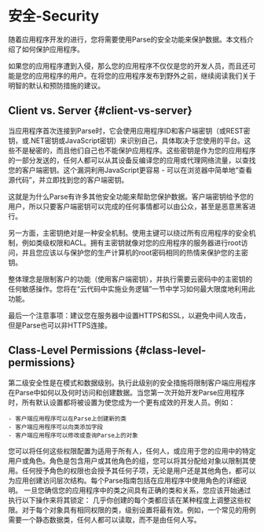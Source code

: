 # 安全-Security

随着应用程序开发的进行，您将需要使用Parse的安全功能来保护数据。本文档介绍了如何保护应用程序。

如果您的应用程序遭到入侵，那么您的应用程序不仅仅是您的开发人员，而且还可能是您的应用程序的用户。在将您的应用程序发布到野外之前，继续阅读我们关于明智的默认和预防措施的建议。

## Client vs. Server {#client-vs-server}

当应用程序首次连接到Parse时，它会使用应用程序ID和客户端密钥（或REST密钥，或.NET密钥或JavaScript密钥）来识别自己，具体取决于您使用的平台。这些不是秘密的，而且他们自己也不能保护应用程序。这些密钥是作为您的应用程序的一部分发送的，任何人都可以从其设备反编译您的应用或代理网络流量，以查找您的客户端密钥。这个漏洞利用JavaScript更容易 - 可以在浏览器中简单地“查看源代码”，并立即找到您的客户端密钥。

这就是为什么Parse有许多其他安全功能来帮助您保护数据。客户端密钥给予您的用户，所以只要客户端密钥可以完成的任何事情都可以由公众，甚至是恶意黑客进行。

另一方面，主密钥绝对是一种安全机制。使用主键可以绕过所有应用程序的安全机制，例如类级权限和ACL。拥有主密钥就像对您的应用程序的服务器进行root访问，并且您应该以与保护您的生产计算机的root密码相同的热情来保护您的主密钥。

整体理念是限制客户的功能（使用客户端密钥），并执行需要云密码中的主密钥的任何敏感操作。您将在“云代码中实施业务逻辑”一节中学习如何最大限度地利用此功能。

最后一个注意事项：建议您在服务器中设置HTTPS和SSL，以避免中间人攻击，但是Parse也可以非HTTPS连接。

## Class-Level Permissions {#class-level-permissions}

第二级安全性是在模式和数据级别。执行此级别的安全措施将限制客户端应用程序在Parse中如何以及何时访问和创建数据。当您第一次开始开发Parse应用程序时，所有默认设置都将被设置为使您成为一个更有成效的开发人员。例如：

    - 客户端应用程序可以在Parse上创建新的类
    - 客户端应用程序可以向类添加字段
    - 客户端应用程序可以修改或查询Parse上的对象

您可以将任何这些权限配置为适用于所有人，任何人，或应用于您的应用中的特定用户或角色。角色是包含用户或其他角色的组，您可以将其分配给对象以限制其使用。任何授予角色的权限也会授予其任何子项，无论是用户还是其他角色，都可以为应用创建访问层次结构。每个Parse指南包括在应用程序中使用角色的详细说明。
一旦您确信您的应用程序中的类之间具有正确的类和关系，您应该开始通过执行以下操作来将其锁定：
几乎你创建的每个类都应该在某种程度上调整这些权限。对于每个对象具有相同权限的类，级别设置将最有效。例如，一个常见的用例需要一个静态数据类，任何人都可以读取，而不是由任何人写。

